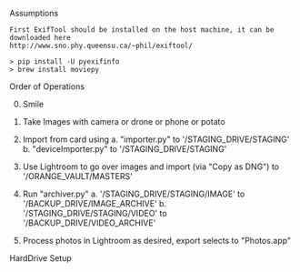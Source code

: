 Assumptions

	First ExifTool should be installed on the host machine, it can be downloaded here
	http://www.sno.phy.queensu.ca/~phil/exiftool/

	> pip install -U pyexifinfo
	> brew install moviepy



Order of Operations

00.	Smile

01.	Take Images with camera or drone or phone or potato

02.	Import from card using
	a.	"importer.py" to '/STAGING_DRIVE/STAGING'
	b.	"deviceImporter.py" to '/STAGING_DRIVE/STAGING'

03.	Use Lightroom to go over images and import (via "Copy as DNG") to '/ORANGE_VAULT/MASTERS'

04.	Run "archiver.py"
	a.	'/STAGING_DRIVE/STAGING/IMAGE' to '/BACKUP_DRIVE/IMAGE_ARCHIVE'
	b.	'/STAGING_DRIVE/STAGING/VIDEO' to '/BACKUP_DRIVE/VIDEO_ARCHIVE'

05.	Process photos in Lightroom as desired, export selects to "Photos.app"



HardDrive Setup
